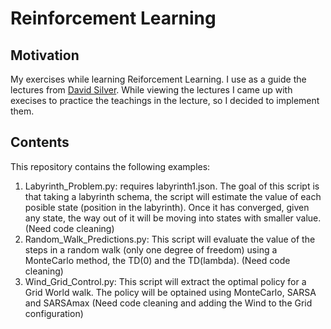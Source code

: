 # Reinforcement Learning
## Motivation
My exercises while learning Reiforcement Learning. I use as a guide the lectures from [David Silver](https://www.youtube.com/watch?v=2pWv7GOvuf0&index=1&list=PLqYmG7hTraZDM-OYHWgPebj2MfCFzFObQ). While viewing the lectures I came up with execises to practice the teachings in the lecture, so I decided to implement them. 
## Contents
This repository contains the following examples:
1. Labyrinth_Problem.py: requires labyrinth1.json. The goal of this script is that taking a labyrinth schema, the script will estimate the value of each posible state (position in the labyrinth). Once it has converged, given any state, the way out of it will be moving into states with smaller value. (Need code cleaning) 
1. Random_Walk_Predictions.py: This script will evaluate the value of the steps in a random walk (only one degree of freedom) using a MonteCarlo method, the TD(0) and the TD(lambda).  (Need code cleaning)
1. Wind_Grid_Control.py: This script will extract the optimal policy for a Grid World walk. The policy will be optained using MonteCarlo, SARSA and SARSAmax (Need code cleaning and adding the Wind to the Grid configuration)

